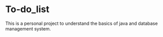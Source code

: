 # To-do_list
This is a personal project to understand the basics of java and database management system.
